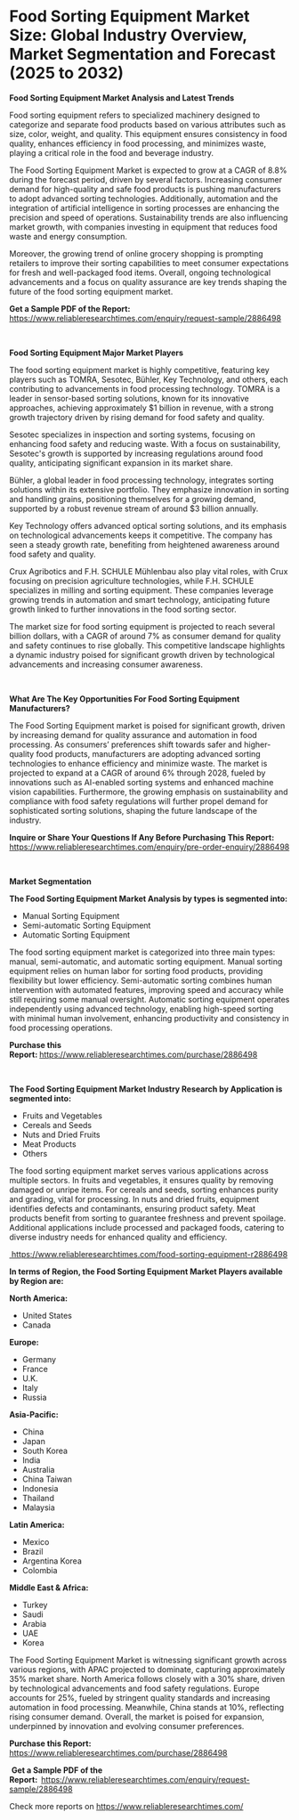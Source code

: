 <p><h1>Food Sorting Equipment Market Size: Global Industry Overview, Market Segmentation and Forecast (2025 to 2032)</h1></p><p><strong>Food Sorting Equipment Market Analysis and Latest Trends</strong></p>
<p><p>Food sorting equipment refers to specialized machinery designed to categorize and separate food products based on various attributes such as size, color, weight, and quality. This equipment ensures consistency in food quality, enhances efficiency in food processing, and minimizes waste, playing a critical role in the food and beverage industry.</p><p>The Food Sorting Equipment Market is expected to grow at a CAGR of 8.8% during the forecast period, driven by several factors. Increasing consumer demand for high-quality and safe food products is pushing manufacturers to adopt advanced sorting technologies. Additionally, automation and the integration of artificial intelligence in sorting processes are enhancing the precision and speed of operations. Sustainability trends are also influencing market growth, with companies investing in equipment that reduces food waste and energy consumption. </p><p>Moreover, the growing trend of online grocery shopping is prompting retailers to improve their sorting capabilities to meet consumer expectations for fresh and well-packaged food items. Overall, ongoing technological advancements and a focus on quality assurance are key trends shaping the future of the food sorting equipment market.</p></p>
<p><strong>Get a Sample PDF of the Report:&nbsp;</strong> <a href="https://www.reliableresearchtimes.com/enquiry/request-sample/2886498?utm_campaign=3056&utm_medium=2&utm_source=Github&utm_content=ia&utm_term=13032025&utm_id=food-sorting-equipment">https://www.reliableresearchtimes.com/enquiry/request-sample/2886498</a></p>
<p>&nbsp;</p>
<p><strong>Food Sorting Equipment Major Market Players</strong></p>
<p><p>The food sorting equipment market is highly competitive, featuring key players such as TOMRA, Sesotec, Bühler, Key Technology, and others, each contributing to advancements in food processing technology. TOMRA is a leader in sensor-based sorting solutions, known for its innovative approaches, achieving approximately $1 billion in revenue, with a strong growth trajectory driven by rising demand for food safety and quality.</p><p>Sesotec specializes in inspection and sorting systems, focusing on enhancing food safety and reducing waste. With a focus on sustainability, Sesotec's growth is supported by increasing regulations around food quality, anticipating significant expansion in its market share.</p><p>Bühler, a global leader in food processing technology, integrates sorting solutions within its extensive portfolio. They emphasize innovation in sorting and handling grains, positioning themselves for a growing demand, supported by a robust revenue stream of around $3 billion annually.</p><p>Key Technology offers advanced optical sorting solutions, and its emphasis on technological advancements keeps it competitive. The company has seen a steady growth rate, benefiting from heightened awareness around food safety and quality.</p><p>Crux Agribotics and F.H. SCHULE Mühlenbau also play vital roles, with Crux focusing on precision agriculture technologies, while F.H. SCHULE specializes in milling and sorting equipment. These companies leverage growing trends in automation and smart technology, anticipating future growth linked to further innovations in the food sorting sector.</p><p>The market size for food sorting equipment is projected to reach several billion dollars, with a CAGR of around 7% as consumer demand for quality and safety continues to rise globally. This competitive landscape highlights a dynamic industry poised for significant growth driven by technological advancements and increasing consumer awareness.</p></p>
<p>&nbsp;</p>
<p><strong>What Are The Key Opportunities For Food Sorting Equipment Manufacturers?</strong></p>
<p><p>The Food Sorting Equipment market is poised for significant growth, driven by increasing demand for quality assurance and automation in food processing. As consumers’ preferences shift towards safer and higher-quality food products, manufacturers are adopting advanced sorting technologies to enhance efficiency and minimize waste. The market is projected to expand at a CAGR of around 6% through 2028, fueled by innovations such as AI-enabled sorting systems and enhanced machine vision capabilities. Furthermore, the growing emphasis on sustainability and compliance with food safety regulations will further propel demand for sophisticated sorting solutions, shaping the future landscape of the industry.</p></p>
<p><strong>Inquire or Share Your Questions If Any Before Purchasing This Report:</strong> <a href="https://www.reliableresearchtimes.com/enquiry/pre-order-enquiry/2886498?utm_campaign=3056&utm_medium=2&utm_source=Github&utm_content=ia&utm_term=13032025&utm_id=food-sorting-equipment">https://www.reliableresearchtimes.com/enquiry/pre-order-enquiry/2886498</a></p>
<p>&nbsp;</p>
<p><strong>Market Segmentation</strong></p>
<p><strong>The Food Sorting Equipment Market Analysis by types is segmented into:</strong></p>
<p><ul><li>Manual Sorting Equipment</li><li>Semi-automatic Sorting Equipment</li><li>Automatic Sorting Equipment</li></ul></p>
<p><p>The food sorting equipment market is categorized into three main types: manual, semi-automatic, and automatic sorting equipment. Manual sorting equipment relies on human labor for sorting food products, providing flexibility but lower efficiency. Semi-automatic sorting combines human intervention with automated features, improving speed and accuracy while still requiring some manual oversight. Automatic sorting equipment operates independently using advanced technology, enabling high-speed sorting with minimal human involvement, enhancing productivity and consistency in food processing operations.</p></p>
<p><strong>Purchase this Report:&nbsp;</strong><a href="https://www.reliableresearchtimes.com/purchase/2886498?utm_campaign=3056&utm_medium=2&utm_source=Github&utm_content=ia&utm_term=13032025&utm_id=food-sorting-equipment">https://www.reliableresearchtimes.com/purchase/2886498</a></p>
<p>&nbsp;</p>
<p><strong>The Food Sorting Equipment Market Industry Research by Application is segmented into:</strong></p>
<p><ul><li>Fruits and Vegetables</li><li>Cereals and Seeds</li><li>Nuts and Dried Fruits</li><li>Meat Products</li><li>Others</li></ul></p>
<p><p>The food sorting equipment market serves various applications across multiple sectors. In fruits and vegetables, it ensures quality by removing damaged or unripe items. For cereals and seeds, sorting enhances purity and grading, vital for processing. In nuts and dried fruits, equipment identifies defects and contaminants, ensuring product safety. Meat products benefit from sorting to guarantee freshness and prevent spoilage. Additional applications include processed and packaged foods, catering to diverse industry needs for enhanced quality and efficiency.</p></p>
<p><a href="https://www.reliableresearchtimes.com/food-sorting-equipment-r2886498?utm_campaign=3056&utm_medium=2&utm_source=Github&utm_content=ia&utm_term=13032025&utm_id=food-sorting-equipment">&nbsp;https://www.reliableresearchtimes.com/food-sorting-equipment-r2886498</a></p>
<p><strong>In terms of Region, the Food Sorting Equipment Market Players available by Region are:</strong></p>
<p>
    <p> <strong> North America: </strong>
        <ul>
            <li>United States</li>
            <li>Canada</li>
        </ul>
        </p> 
    <p> <strong> Europe: </strong>
        <ul>
            <li>Germany</li>
            <li>France</li>
            <li>U.K.</li>
            <li>Italy</li>
            <li>Russia</li>
        </ul>
        </p> 
    <p> <strong> Asia-Pacific: </strong>
        <ul>
            <li>China</li>
            <li>Japan</li>
            <li>South Korea</li>
            <li>India</li>
            <li>Australia</li>
            <li>China Taiwan</li>
            <li>Indonesia</li>
            <li>Thailand</li>
            <li>Malaysia</li>
        </ul>
        </p> 
    <p> <strong> Latin America: </strong>
        <ul>
            <li>Mexico</li>
            <li>Brazil</li>
            <li>Argentina Korea</li>
            <li>Colombia</li>
        </ul>
        </p> 
    <p> <strong> Middle East & Africa: </strong>
        <ul>
            <li>Turkey</li>
            <li>Saudi</li>
            <li>Arabia</li>
            <li>UAE</li>
            <li>Korea</li>
        </ul>
    </p>
    </p>
<p><p>The Food Sorting Equipment Market is witnessing significant growth across various regions, with APAC projected to dominate, capturing approximately 35% market share. North America follows closely with a 30% share, driven by technological advancements and food safety regulations. Europe accounts for 25%, fueled by stringent quality standards and increasing automation in food processing. Meanwhile, China stands at 10%, reflecting rising consumer demand. Overall, the market is poised for expansion, underpinned by innovation and evolving consumer preferences.</p></p>
<p><strong>Purchase this Report: </strong><a href="https://www.reliableresearchtimes.com/purchase/2886498?utm_campaign=3056&utm_medium=2&utm_source=Github&utm_content=ia&utm_term=13032025&utm_id=food-sorting-equipment">https://www.reliableresearchtimes.com/purchase/2886498</a></p>
<p>&nbsp;<strong>Get a Sample PDF of the Report:&nbsp;&nbsp;</strong><a href="https://www.reliableresearchtimes.com/enquiry/request-sample/2886498?utm_campaign=3056&utm_medium=2&utm_source=Github&utm_content=ia&utm_term=13032025&utm_id=food-sorting-equipment">https://www.reliableresearchtimes.com/enquiry/request-sample/2886498</a></p>
<p><strong></strong></p>
<p>Check more reports on <a href="https://www.reliableresearchtimes.com/?utm_campaign=3056&utm_medium=2&utm_source=Github&utm_content=ia&utm_term=13032025&utm_id=food-sorting-equipment">https://www.reliableresearchtimes.com/</a></p>